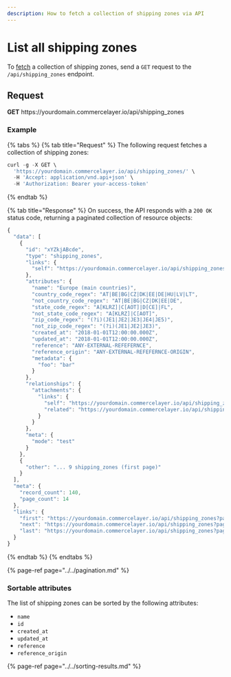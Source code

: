 ```yaml
---
description: How to fetch a collection of shipping zones via API
---
```


# List all shipping zones

To <a href="https://docs.commercelayer.io/developers/fetching-resources" target="_blank">fetch</a> a collection of shipping zones, send a `GET` request to the `/api/shipping_zones` endpoint.

## Request

**GET** https://<i></i>yourdomain.commercelayer.io/api/shipping_zones

### **Example**

{% tabs %}
{% tab title="Request" %}
The following request fetches a collection of shipping zones:

```javascript
curl -g -X GET \
  'https://yourdomain.commercelayer.io/api/shipping_zones/' \
  -H 'Accept: application/vnd.api+json' \
  -H 'Authorization: Bearer your-access-token'
```
{% endtab %}

{% tab title="Response" %}
On success, the API responds with a `200 OK` status code, returning a paginated collection of resource objects:

```javascript
{
  "data": [
    {
      "id": "xYZkjABcde",
      "type": "shipping_zones",
      "links": {
        "self": "https://yourdomain.commercelayer.io/api/shipping_zones/xYZkjABcde"
      },
      "attributes": {
        "name": "Europe (main countries)",
        "country_code_regex": "AT|BE|BG|CZ|DK|EE|DE|HU|LV|LT",
        "not_country_code_regex": "AT|BE|BG|CZ|DK|EE|DE",
        "state_code_regex": "A[KLRZ]|C[AOT]|D[CE]|FL",
        "not_state_code_regex": "A[KLRZ]|C[AOT]",
        "zip_code_regex": "(?i)(JE1|JE2|JE3|JE4|JE5)",
        "not_zip_code_regex": "(?i)(JE1|JE2|JE3)",
        "created_at": "2018-01-01T12:00:00.000Z",
        "updated_at": "2018-01-01T12:00:00.000Z",
        "reference": "ANY-EXTERNAL-REFEFERNCE",
        "reference_origin": "ANY-EXTERNAL-REFEFERNCE-ORIGIN",
        "metadata": {
          "foo": "bar"
        }
      },
      "relationships": {
        "attachments": {
          "links": {
            "self": "https://yourdomain.commercelayer.io/api/shipping_zones/xYZkjABcde/relationships/attachments",
            "related": "https://yourdomain.commercelayer.io/api/shipping_zones/xYZkjABcde/attachments"
          }
        }
      },
      "meta": {
        "mode": "test"
      }
    },
    {
      "other": "... 9 shipping_zones (first page)"
    }
  ],
  "meta": {
    "record_count": 140,
    "page_count": 14
  },
  "links": {
    "first": "https://yourdomain.commercelayer.io/api/shipping_zones?page[number]=1&page[size]=10",
    "next": "https://yourdomain.commercelayer.io/api/shipping_zones?page[number]=2&page[size]=10",
    "last": "https://yourdomain.commercelayer.io/api/shipping_zones?page[number]=14&page[size]=10"
  }
}
```
{% endtab %}
{% endtabs %}

{% page-ref page="../../pagination.md" %}

### Sortable attributes

The list of shipping zones can be sorted by the following attributes:

* `name`
* `id`
* `created_at`
* `updated_at`
* `reference`
* `reference_origin`

{% page-ref page="../../sorting-results.md" %}

